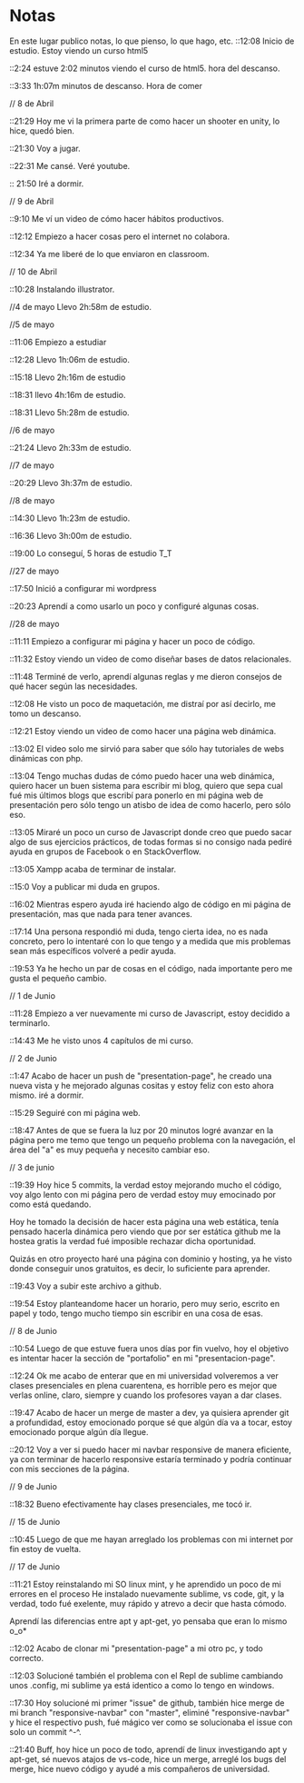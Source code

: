 # Notas

En este lugar publico notas, lo que pienso, lo que hago, etc.
::12:08
Inicio de estudio.
Estoy viendo un curso html5

::2:24
estuve 2:02 minutos viendo el curso de html5.
hora del descanso.

::3:33
1h:07m minutos de descanso.
Hora de comer

// 8 de Abril

::21:29
Hoy me vi la primera parte de como hacer un
shooter en unity, lo hice, quedó bien.

::21:30
Voy a jugar.

::22:31
Me cansé.
Veré youtube.

:: 21:50
Iré a dormir.

// 9 de Abril

::9:10
Me ví un video de cómo hacer hábitos productivos.

::12:12
Empiezo a hacer cosas pero el internet no colabora.

::12:34
Ya me liberé de lo que enviaron en classroom.

// 10 de Abril

::10:28
Instalando illustrator.

//4 de mayo
Llevo 2h:58m de estudio.

//5 de mayo

::11:06
Empiezo a estudiar

::12:28
Llevo 1h:06m de estudio.

::15:18
Llevo 2h:16m de estudio

::18:31
llevo 4h:16m de estudio.

::18:31
Llevo 5h:28m de estudio.

//6 de mayo

::21:24
Llevo 2h:33m de estudio.

//7 de mayo

::20:29
Llevo 3h:37m de estudio.

//8 de mayo

::14:30
Llevo 1h:23m de estudio.

::16:36
Llevo 3h:00m de estudio.

::19:00
Lo conseguí, 5 horas de estudio T_T

//27 de mayo

::17:50
Inició a configurar mi wordpress

::20:23
Aprendí a como usarlo un poco y configuré algunas cosas.

//28 de mayo

::11:11
Empiezo a configurar mi página y hacer un poco de código.

::11:32
Estoy viendo un video de como diseñar bases de datos relacionales.

::11:48
Terminé de verlo, aprendí algunas reglas y me dieron consejos de qué hacer según las necesidades.

::12:08
He visto un poco de maquetación, me distraí por así decirlo, me tomo un descanso.

::12:21
Estoy viendo un video de como hacer una página web dinámica.

::13:02
El video solo me sirvió para saber que sólo hay tutoriales de webs dinámicas con php.

::13:04
Tengo muchas dudas de cómo puedo hacer una web dinámica, quiero hacer un buen sistema para escribir mi blog, quiero que sepa cual fué mis últimos blogs que escribí para ponerlo en mi página web de presentación pero sólo tengo un atisbo de idea de como hacerlo, pero sólo eso.

::13:05
Miraré un poco un curso de Javascript donde creo que puedo sacar algo de sus ejercicios prácticos, de todas formas si no consigo nada pediré ayuda en grupos de Facebook o en StackOverflow.

::13:05
Xampp acaba de terminar de instalar.

::15:0
Voy a publicar mi duda en grupos.

::16:02
Mientras espero ayuda iré haciendo algo de código en mi página de presentación, mas que nada para tener avances.

::17:14
Una persona respondió mi duda, tengo cierta idea, no es nada concreto, pero lo intentaré con lo que tengo y a medida que mis problemas sean más específicos volveré a pedir ayuda.

::19:53
Ya he hecho un par de cosas en el código, nada importante pero me gusta el pequeño cambio.

// 1 de Junio

::11:28
Empiezo a ver nuevamente mi curso de Javascript, estoy decidido a terminarlo.

::14:43
Me he visto unos 4 capítulos de mi curso.

// 2 de Junio

::1:47
Acabo de hacer un push de "presentation-page", he creado una nueva vista y he mejorado algunas cositas y estoy feliz con esto ahora mismo. iré a dormir.

::15:29
Seguiré con mi página web.

::18:47
Antes de que se fuera la luz por 20 minutos logré avanzar en la página pero me temo que tengo un pequeño problema con la navegación, el área del "a" es muy pequeña y necesito cambiar eso.

// 3 de junio

::19:39
Hoy hice 5 commits, la verdad estoy mejorando mucho el código, voy algo lento con mi página pero de verdad estoy muy emocinado por como está quedando.

Hoy he tomado la decisión de hacer esta página una web estática, tenía pensado hacerla dinámica pero viendo que por ser estática github me la hostea gratis la verdad fué imposible rechazar dicha oportunidad.

Quizás en otro proyecto haré una página con dominio y hosting, ya he visto donde conseguir unos gratuitos, es decir, lo suficiente para aprender.

::19:43
Voy a subir este archivo a github.

::19:54
Estoy planteandome hacer un horario, pero muy serio, escrito en papel y todo, tengo mucho tiempo sin escribir en una cosa de esas.

// 8 de Junio

::10:54
Luego de que estuve fuera unos días por fin vuelvo, hoy el objetivo es intentar hacer la sección de "portafolio" en mi "presentacion-page".

::12:24
Ok me acabo de enterar que en mi universidad volveremos a ver clases presenciales en plena cuarentena, es horrible pero es mejor que verlas online, claro, siempre y cuando los profesores vayan a dar clases.

::19:47
Acabo de hacer un merge de master a dev, ya quisiera aprender git a profundidad, estoy emocionado porque sé que algún día va a tocar, estoy emocionado porque algún día llegue.

::20:12
Voy a ver si puedo hacer mi navbar responsive de manera eficiente, ya con terminar de hacerlo responsive estaría terminado y podría continuar con mis secciones de la página.

// 9  de Junio

::18:32
Bueno efectivamente hay clases presenciales, me tocó ir.

// 15 de Junio

::10:45
Luego de que me hayan arreglado los problemas con mi internet
por fin estoy de vuelta.

// 17 de Junio

::11:21
Estoy reinstalando mi SO linux mint, y he aprendido un poco de mi errores en el proceso
He instalado nuevamente sublime, vs code, git, y la verdad, todo fué exelente, muy rápido y 
atrevo a decir que hasta cómodo.

Aprendí las diferencias entre apt y apt-get, yo pensaba que eran lo mismo o_o*

::12:02
Acabo de clonar mi "presentation-page" a mi otro pc, y todo correcto.

::12:03
Solucioné también el problema con el Repl de sublime cambiando unos .config, mi sublime ya está
identico a como lo tengo en windows.

::17:30
Hoy solucioné mi primer "issue" de github, también hice merge de mi branch "responsive-navbar" con
"master", eliminé "responsive-navbar" y hice el respectivo push, fué mágico ver como se solucionaba el issue con solo un commit ^-^.

::21:40
Buff, hoy hice un poco de todo, aprendí de linux investigando apt y apt-get, sé nuevos atajos de vs-code, hice un merge, arreglé los bugs del merge, hice nuevo código y ayudé a mis compañeros de universidad.